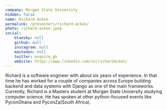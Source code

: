 ```yaml
---
company: Morgan State University
hidden: false
name: Richard Ackon
permalink: /presenters/richard-ackon/
photo: richard-ackon.jpeg
social:
    bluesky: null
    github: null
    instagram: null
    mastodon: null
    twitter: esquire_gh
    website: https://www.linkedin.com/in/richardackon/
---
```


Richard is a software engineer with about six years of experience. In that time he has worked for a couple of companies across Europe building backend and data systems with Django as one of the main frameworks. Currently, Richard is a Masters student at Morgan State University studying computer science.
He has spoken at other python-focused events like PyconGhana and PyconZa(South Africa).
